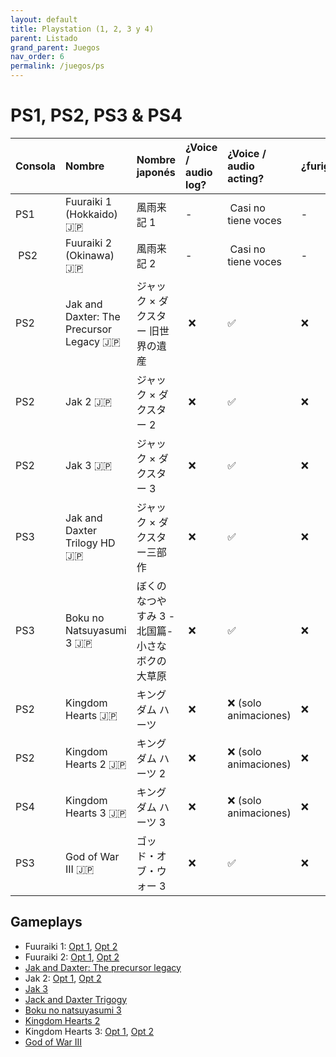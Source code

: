```yaml
---
layout: default
title: Playstation (1, 2, 3 y 4)
parent: Listado
grand_parent: Juegos
nav_order: 6
permalink: /juegos/ps
---
```


# PS1, PS2, PS3 & PS4

| Consola | Nombre                                  | Nombre japonés                                 | ¿Voice / audio log? | ¿Voice / audio acting? | ¿furigana? |
| :------ | :-------------------------------------- | :--------------------------------------------- | :------------------ | :--------------------- | :--------- |
| PS1     | Fuuraiki 1 (Hokkaido) 🇯🇵                | 風雨来記 1                                     | -                   |  Casi no tiene voces   | -          |
|  PS2    | Fuuraiki 2 (Okinawa) 🇯🇵                 | 風雨来記 2                                     | -                   |  Casi no tiene voces   | -          |
| PS2     | Jak and Daxter: The Precursor Legacy 🇯🇵 | ジャック × ダクスター 旧世界の遺産             |  ❌                 | ✅                     | ❌         |
| PS2     | Jak 2 🇯🇵                                | ジャック × ダクスター 2                        |  ❌                 | ✅                     | ❌         |
| PS2     | Jak 3 🇯🇵                                | ジャック × ダクスター 3                        |  ❌                 | ✅                     | ❌         |
| PS3     | Jak and Daxter Trilogy HD 🇯🇵            | ジャック × ダクスター三部作                    |  ❌                 | ✅                     | ❌         |
| PS3     | Boku no Natsuyasumi 3 🇯🇵                | ぼくのなつやすみ 3 -北国篇- 小さなボクの大草原 |  ❌                 | ✅                     | ❌         |
| PS2     | Kingdom Hearts 🇯🇵                       | キングダム ハーツ                              |  ❌                 | ❌ (solo animaciones)  | ❌         |
| PS2     | Kingdom Hearts 2 🇯🇵                     | キングダム ハーツ 2                            |  ❌                 | ❌ (solo animaciones)  | ❌         |
| PS4     | Kingdom Hearts 3 🇯🇵                     | キングダム ハーツ 3                            |  ❌                 | ❌ (solo animaciones)  | ❌         |
| PS3     | God of War III 🇯🇵                       | ゴッド・オブ・ウォー 3                         |  ❌                 | ✅                     | ❌         |

## Gameplays

-   Fuuraiki 1: [Opt 1](https://www.youtube.com/playlist?list=PLi46ilS506e_t8MR1Z7g4eTFcqEYqAnLR), [Opt 2](https://www.youtube.com/playlist?list=PLGdKcegqkrRmu78MhB89mS-BzcuOx14Wc)
-   Fuuraiki 2: [Opt 1](https://www.youtube.com/playlist?list=PLi46ilS506e_sNIoPG9Ft9nlbTBBOnP1V), [Opt 2](https://www.youtube.com/playlist?list=PLhwHUR-MS8EQE5g-yltw80P3Cque7hIsG)
-   [Jak and Daxter: The precursor legacy](https://www.youtube.com/playlist?list=PLT5Z1j9uc4h-ULrf88EyulTYUGwOZ59vl)
-   Jak 2: [Opt 1](https://www.youtube.com/playlist?list=PL7qnSv6HYGU6AtizVbb19_DGzPuqJRVw5), [Opt 2](https://www.youtube.com/playlist?list=PLgLDU0z3hBEmh-TEw97XgJaHBRMm6cxq5)
-   [Jak 3](https://www.youtube.com/playlist?list=PL7qnSv6HYGU4oFwhKxLw0MNMVAxDbEfVs)
-   [Jack and Daxter Trigogy](https://www.youtube.com/playlist?list=PL7qnSv6HYGU4FZKjRjAF-JBI_dRmVthvu)
-   [Boku no natsuyasumi 3](https://www.youtube.com/playlist?list=PLC4EWNG6GsuaniOpFn9TsBZARh7Q3ZEMf)
-   [Kingdom Hearts 2](https://www.youtube.com/playlist?list=PLPM_WooCtb6twRFLpwFD4JUCVi7oHt6CR)
-   Kingdom Hearts 3: [Opt 1](https://www.youtube.com/playlist?list=PLv0O-QdR5ojys8qw0YJwdPdH6WZeTKYDD), [Opt 2](https://www.youtube.com/playlist?list=PL_qCLgZgesQZWII5WXBZHYJrov1DlpGF6)
-   [God of War III](https://www.youtube.com/playlist?list=PL5zYFfjjRHa_sH9B3oUrquirJItESDsor)
